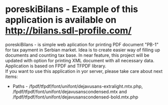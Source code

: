 # poreskiBilans - Example of this application is available on http://bilans.sdl-profile.com/ <br>
poreskiBilans - is simple web aplication for printing PDF document "PB-1" for tax payment in Serbian market. Idea is to create easier way of filling up documents and counting tax base. In near feature, this project will be updated with option for printing XML document with all necessary data. <br>
Application is based on FPDF and TFPDF library.<br>
If you want to use this application in yor server, please take care about next items:
<ul>
  <li>Paths - /fpdf/tfpdf/font/unifont/dejavusans-extralight.mtx.php,   /fpdf/tfpdf/font/unifont/dejavusanscondensed.mtx  and /fpdf/tfpdf/font/unifont/dejavusanscondensed-bold.mtx.php</li>
</ul>
